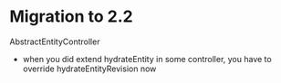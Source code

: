 Migration to 2.2
====================

AbstractEntityController
- when you did extend hydrateEntity in some controller, you have to override hydrateEntityRevision now
